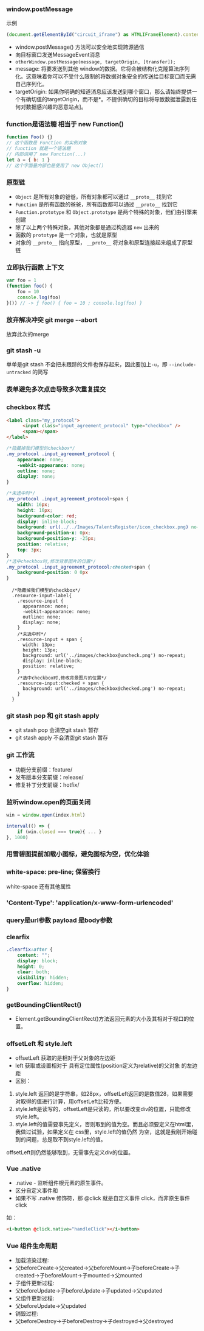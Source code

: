 ### window.postMessage

示例

```typescript
(document.getElementById("circuit_iframe") as HTMLIFrameElement).contentWindow.postMessage(data, "*");
```

- window.postMessage() 方法可以安全地实现跨源通信
- 向目标窗口发送MessageEvent消息
- ```otherWindow.postMessage(message, targetOrigin, [transfer]);```
- message: 将要发送到其他 window的数据。它将会被结构化克隆算法序列化。这意味着你可以不受什么限制的将数据对象安全的传送给目标窗口而无需自己序列化。
- targetOrigin: 如果你明确的知道消息应该发送到哪个窗口，那么请始终提供一个有确切值的targetOrigin，而不是*。不提供确切的目标将导致数据泄露到任何对数据感兴趣的恶意站点]。

### function是语法糖 相当于 new Function()

```javascript
function Foo() {}
// 这个函数是 Function 的实例对象
// function 就是一个语法糖
// 内部调用了 new Function(...)
let a = { b: 1 }
// 这个字面量内部也是使用了 new Object()
```

### 原型链

- ```Object``` 是所有对象的爸爸，所有对象都可以通过 ```__proto__``` 找到它
- ```Function``` 是所有函数的爸爸，所有函数都可以通过 ```__proto__``` 找到它
- ```Function.prototype``` 和 ```Object.prototype``` 是两个特殊的对象，他们由引擎来创建
- 除了以上两个特殊对象，其他对象都是通过构造器 ```new``` 出来的
- 函数的 ```prototype``` 是一个对象，也就是原型
- 对象的 ```__proto__``` 指向原型， ```__proto__``` 将对象和原型连接起来组成了原型链

[](https://github.com/KieSun/Blog/issues/2)

### 立即执行函数 上下文

```javascript
var foo = 1
(function foo() {
    foo = 10
    console.log(foo)
}()) // -> ƒ foo() { foo = 10 ; console.log(foo) }
```

### 放弃解决冲突 git merge --abort

放弃此次的merge 

### git stash -u

单单是git stash 不会把未跟踪的文件也保存起来，因此要加上`-u`，即 ```--include-untracked``` 的简写

### 表单避免多次点击导致多次重复提交

### checkbox 样式

```html
<label class="my_protocol">
      <input class="input_agreement_protocol" type="checkbox" />
      <span></span>
</label>
```

```css
/*隐藏掉我们模型的checkbox*/
.my_protocol .input_agreement_protocol {
    appearance: none;
    -webkit-appearance: none;
    outline: none;
    display: none;
}

/*未选中时*/        
.my_protocol .input_agreement_protocol+span {
    width: 16px;
    height: 16px;
    background-color: red;
    display: inline-block;
    background: url(../../Images/TalentsRegister/icon_checkbox.png) no-repeat;
    background-position-x: 0px;
    background-position-y: -25px;
    position: relative;
    top: 3px;
}
/*选中checkbox时,修改背景图片的位置*/            
.my_protocol .input_agreement_protocol:checked+span {
    background-position: 0 0px
}
```

```less
  /*隐藏掉我们模型的checkbox*/
  .resource-input-label{
    .resource-input {
      appearance: none;
      -webkit-appearance: none;
      outline: none;
      display: none;
    }
    /*未选中时*/        
    .resource-input + span {
      width: 13px;
      height: 13px;
      background: url('../images/checkbox@uncheck.png') no-repeat;
      display: inline-block;
      position: relative;
    }
    /*选中checkbox时,修改背景图片的位置*/            
    .resource-input:checked + span {
      background: url('../images/checkbox@checked.png') no-repeat;
    }
  }
```

### git stash pop 和 git stash apply

- git stash pop 会清空git stash 暂存
- git stash apply 不会清空git stash 暂存

### git 工作流

- 功能分支前缀：feature/
- 发布版本分支前缀：release/
- 修复补丁分支前缀：hotfix/

### 监听window.open的页面关闭

```js
win = window.open(index.html)

interval(() => {
	if (win.closed === true){ ... }
}, 1000)
```

### 用雪碧图提前加载小图标，避免图标为空，优化体验

### white-space: pre-line; 保留换行

white-space 还有其他属性

### 'Content-Type': 'application/x-www-form-urlencoded'

### query是url参数 payload 是body参数

### clearfix

```css
.clearfix:after {
    content: "";
    display: block;
    height: 0;
    clear: both;
    visibility: hidden;
    overflow: hidden;
}
```

### getBoundingClientRect()

- Element.getBoundingClientRect()方法返回元素的大小及其相对于视口的位置。

### offsetLeft 和 style.left

- offsetLeft 获取的是相对于父对象的左边距
- left 获取或设置相对于 具有定位属性(position定义为relative)的父对象 的左边距
- 区别：
1. style.left 返回的是字符串，如28px，offsetLeft返回的是数值28，如果需要对取得的值进行计算，用offsetLeft比较方便。
2. style.left是读写的，offsetLeft是只读的，所以要改变div的位置，只能修改style.left。
3. style.left的值需要事先定义，否则取到的值为空。而且必须要定义在html里，我做过试验，如果定义在
css里，style.left的值仍然 为空，这就是我刚开始碰到的问题，总是取不到style.left的值。

offsetLeft则仍然能够取到，无需事先定义div的位置。

### Vue .native

- .native - 监听组件根元素的原生事件。 
- 区分自定义事件和
- 如果不写 .native 修饰符，那 @click 就是自定义事件 click，而非原生事件 click

如：

```html
<i-button @click.native="handleClick"></i-button>
```

### Vue 组件生命周期

- 加载渲染过程:
- 父beforeCreate->父created->父beforeMount->子beforeCreate->子created->子beforeMount->子mounted->父mounted
- 子组件更新过程:
- 父beforeUpdate->子beforeUpdate->子updated->父updated
- 父组件更新过程:
- 父beforeUpdate->父updated
- 销毁过程:
- 父beforeDestroy->子beforeDestroy->子destroyed->父destroyed